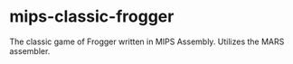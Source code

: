 # mips-classic-frogger
The classic game of Frogger written in MIPS Assembly. Utilizes the MARS assembler.
